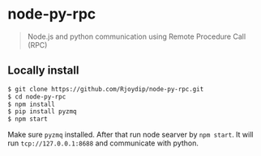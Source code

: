 # node-py-rpc

> Node.js and python communication using Remote Procedure Call (RPC)

## Locally install

```sh
$ git clone https://github.com/Rjoydip/node-py-rpc.git
$ cd node-py-rpc
$ npm install
$ pip install pyzmq
$ npm start
```

Make sure `pyzmq` installed. After that run node searver by `npm start`. It will run `tcp://127.0.0.1:8688` and communicate with python.